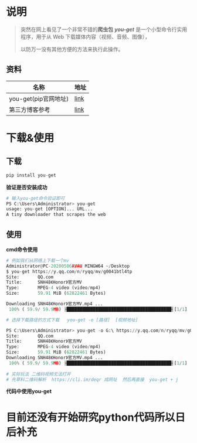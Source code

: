 [created_at]:2021-11-30
[author]:yaoliuyang

# 说明

> 突然在网上看见了一个非常不错的**爬虫包** ***you-get*** 是一个小型命令行实用程序，用于从 Web 下载媒体内容（视频、音频、图像），
>
> 以防万一没有其他方便的方法来执行此操作。

## 资料

| 名称                 | 地址                                                         |
| -------------------- | ------------------------------------------------------------ |
| you-get(pip官网地址) | [link](https://pypi.org/project/you-get/)                    |
| 第三方博客参考       | [link](https://blog.csdn.net/ayouleyang/article/details/104090366) |

# 下载&使用

## 下载

```python
pip install you-get
```

**验证是否安装成功** 

```python
# 输入you-get命令验证即可
PS C:\Users\Administrator> you-get
usage: you-get [OPTION]... URL...
A tiny downloader that scrapes the web
```

##  使用

**cmd命令使用**

```python
# 例如我们从网络上下载一个mv
Administrator@PC-20200506AVAU MINGW64 ~/Desktop
$ you-get https://y.qq.com/n/ryqq/mv/g0041btl4tp
Site:       QQ.com
Title:      SNH48《Honor》官方MV
Type:       MPEG-4 video (video/mp4)
Size:       59.91 MiB (62822461 Bytes)

Downloading SNH48《Honor》官方MV.mp4 ...
 100% ( 59.9/ 59.9MB) ├████████████████████████████████████████┤[1/1]    5 MB/s

# 选择下载路径的方式下载   you-get -o [路径]  [视频地址]

PS C:\Users\Administrator> you-get -o G:\ https://y.qq.com/n/ryqq/mv/g0041btl4tp
Site:       QQ.com
Title:      SNH48《Honor》官方MV
Type:       MPEG-4 video (video/mp4)
Size:       59.91 MiB (62822461 Bytes)
Downloading SNH48《Honor》官方MV.mp4 ...
 100% ( 59.9/ 59.9MB) ├████████████████████████████████████████┤[1/1]    5 MB/s
    
# 实际玩法 二维码视频无法打开
# 先草料二维码解析  https://cli.im/deqr 成网址  然后再直接  you-get + j
```

**代码中使用you-get**

# 目前还没有开始研究python代码所以日后补充

